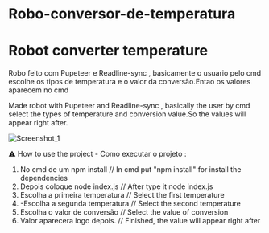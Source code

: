 ﻿# Robo-conversor-de-temperatura
 
<h1>Robot converter temperature </h1>


 <p>Robo feito com Pupeteer e Readline-sync , basicamente o usuario pelo cmd escolhe
 os tipos de temperatura e o valor da conversão.Entao os valores aparecem no cmd</p>
 
 <p>Made robot with Pupeteer and Readline-sync , basically the user by cmd select the types 
 of temperature and conversion value.So the values will appear right after.</p>
 
![Screenshot_1](https://user-images.githubusercontent.com/87443746/129984087-0f8e8ce9-a03b-4791-97b7-1c52fd78159c.png)

 
 ⚠️ How to use the project - Como executar o projeto :
 
 1. No cmd de um npm install // In cmd put "npm install" for install the dependencies
 2. Depois coloque node index.js // After type it node index.js
 3. Escolha a primeira temperatura // Select the first temperature 
 4. -Escolha a segunda temperatura  // Select the second temperature
 5. Escolha o valor de conversão  // Select the value of conversion
 6.  Valor aparecera logo depois. // Finished, the value will appear right after
